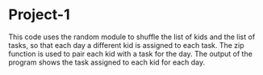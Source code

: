 # Project-1
This code uses the random module to shuffle the list of kids and the list of tasks, so that each day a different kid is assigned to each task. The zip function is used to pair each kid with a task for the day. The output of the program shows the task assigned to each kid for each day.
